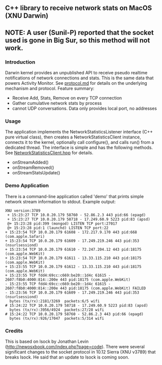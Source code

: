 ## C++ library to receive network stats on MacOS (XNU Darwin)

## NOTE: A user (Sunil-P) reported that the socket used is gone in Big Sur, so this method will not work.

### Introduction

Darwin kernel provides an unpublished API to receive pseudo realtime notifications of network connections and stats. This is the same data that powers Activity Monitor.  See [protocol.md](./docs/protocol.md) for details on the underlying mechanism and protocol.  Feature summary:

 - Receive Add, Stats, Remove on every TCP connection
 - Gather cumulative network stats by process
 - cannot UDP conversations.  Data only provides local port, no addresses

### Usage

The application implements the NetworkStatisticsListener interface (C++ pure virtual class), then creates a NetworkStatisticsClient instance, connects it to the kernel, optionally call configure(), and calls run() from a dedicated thread.  The interface is simple and has the following methods.  See [NetworkStatisticsClient.hpp](./include/NetworkStatisticsClient.hpp) for details.

- onStreamAdded()
- onStreamRemoved()
- onStreamStatsUpdate()

### Demo Application
There is a command-line application called 'demo' that prints simple network stream information to stdout.  Example output:
```
XNU version:3789
 + 15:23:27 TCP 10.0.20.179 58760 - 52.86.2.3 443 pid:66 (epagd)
 + 15:23:27 TCP 10.0.20.179 58718 - 17.249.60.9 5223 pid:83 (apsd)
 @+ 15:23:28 pid:399 (mongod) LISTEN TCP port:27017
 @+ 15:23:28 pid:1 (launchd) LISTEN TCP port:22
+ 15:23:54 TCP 10.0.20.179 61608 - 172.217.9.170 443 pid:668 (com.apple.Safari)
+ 15:23:54 TCP 10.0.20.179 61609 - 17.249.219.246 443 pid:353 (nsurlsessiond)
+ 15:23:54 TCP 10.0.20.179 61610 - 72.247.204.12 443 pid:18175 (com.apple.WebKit)
+ 15:23:54 TCP 10.0.20.179 61611 - 13.33.115.210 443 pid:18175 (com.apple.WebKit)
+ 15:23:55 TCP 10.0.20.179 61612 - 13.33.115.210 443 pid:18175 (com.apple.WebKit)
+ 15:23:55 TCP fdd4:69cc:c669:be20::1d4c 61615 - 2607:f8b0:4000:814::200e 443 pid:18175 (com.apple.WebKit)
- 15:23:55 TCP fdd4:69cc:c669:be20::1d4c 61615 - 2607:f8b0:4000:814::200e 443 pid:18175 (com.apple.WebKit) FAILED
- 15:23:56 TCP 10.0.20.179 61609 - 17.249.219.246 443 pid:353 (nsurlsessiond)
  bytes (tx/rx):2181/3269  packets:6/5 wifi
# 15:24:22 TCP 10.0.20.179 58718 - 17.249.60.9 5223 pid:83 (apsd)
  bytes (tx/rx):3956/4924  packets:27/28 wifi
# 15:24:22 TCP 10.0.20.179 58760 - 52.86.2.3 443 pid:66 (epagd)
  bytes (tx/rx):926/17047  packets:5/314 wifi
```

### Credits
This is based on lsock by Jonathan Levin (http://newosxbook.com/index.php?page=code).  There were several significant changes to the socket protocol in 10.12 Sierra (XNU v3789) that breaks lsock.  He said that an update to lsock is coming soon.
